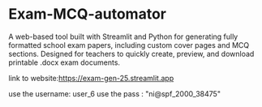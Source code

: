 # Exam-MCQ-automator
A web-based tool built with Streamlit and Python for generating fully formatted school exam papers, including custom cover pages and MCQ sections. Designed for teachers to quickly create, preview, and download printable .docx exam documents.


link to website:https://exam-gen-25.streamlit.app

use the username: user_6
use the pass    : "ni@spf_2000_38475"
